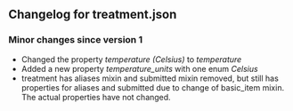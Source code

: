 ## Changelog for treatment.json

### Minor changes since version 1
* Changed the property *temperature (Celsius)* to *temperature*
* Added a new property *temperature_units* with one enum *Celsius*
* treatment has aliases mixin and submitted mixin removed, but still has properties for aliases and submitted due to change of basic_item mixin.  The actual properties have not changed.
